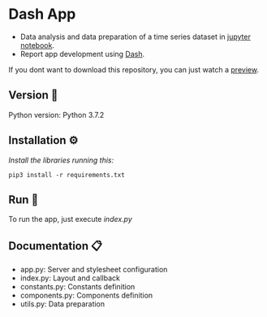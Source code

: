 # Dash App
 
- Data analysis and data preparation of a time series dataset in [jupyter notebook](https://github.com/NicoB24/nicolasbruno-entrevista/blob/main/data/exploratory_data_analysis_and_data_preparation.ipynb).
- Report app development using [Dash](https://plotly.com/dash/).

If you dont want to download this repository, you can just watch a [preview](https://www.awesomescreenshot.com/video/2897058?key=f4898fd233841dfbd10b101a2703f165).

## Version 📌

Python version: Python 3.7.2

## Installation ⚙️

_Install the libraries running this:_

```
pip3 install -r requirements.txt
```

## Run 🚀
To run the app, just execute _index.py_

## Documentation 📋
- app.py: Server and stylesheet configuration
- index.py: Layout and callback
- constants.py: Constants definition
- components.py: Components definition
- utils.py: Data preparation
